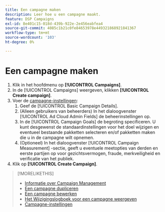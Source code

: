 ```yaml
---
title: Een campagne maken
description: Leer hoe u een campagne maakt.
feature: DSP Campaigns
exl-id: 8e401c15-018d-439b-922e-2e456eabfea4
source-git-commit: 4085c1b21c0fe84653978e449321868921841367
workflow-type: tm+mt
source-wordcount: '103'
ht-degree: 0%

---
```


# Een campagne maken

1. Klik in het hoofdmenu op **[!UICONTROL Campaigns]**.
1. In de [!UICONTROL Campaigns] weergeven, klikken **[!UICONTROL Create campaign]**.
1. Voer de [campagne-instellingen](campaign-settings.md):
   1. Geef de [!UICONTROL Basic Campaign Details].
   1. (Alleen gebruikers van beheerders) In het dialoogvenster [!UICONTROL Ad Cloud Admin Fields] de beheerinstellingen op.
   1. In de [!UICONTROL Campaign Goals] de begroting specificeren. U kunt desgewenst de standaardinstellingen voor het doel wijzigen en eventueel bestaande pakketten selecteren en/of pakketten maken die u in de campagne wilt opnemen.
   1. (Optioneel) In het dialoogvenster [!UICONTROL Campaign Measurement] -sectie, geeft u eventuele meetopties van derden en eerste partijen op voor gezichtsvermogen, fraude, merkveiligheid en verificatie van het publiek.
1. Klik op **[!UICONTROL Create Campaign]**.

>[!MORELIKETHIS]
>
>* [Informatie over Campaign Management](campaign-about.md)
>* [Een campagne dupliceren](campaign-duplicate.md)
>* [Een campagne bewerken](campaign-edit.md)
>* [Het Wijzigingslogboek voor een campagne weergeven](campaign-change-log.md)
>* [Campagne-instellingen](campaign-settings.md)

